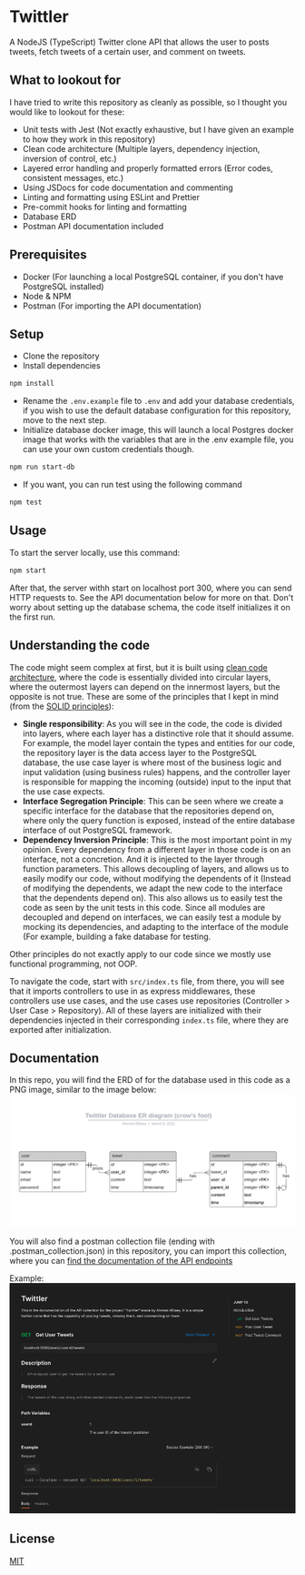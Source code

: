 # Twittler

A NodeJS (TypeScript) Twitter clone API that allows the user to posts tweets, fetch tweets of a certain user, and comment on tweets.

## What to lookout for

I have tried to write this repository as cleanly as possible, so I thought you would like to lookout for these:

- Unit tests with Jest (Not exactly exhaustive, but I have given an example to how they work in this repository)
- Clean code architecture (Multiple layers, dependency injection, inversion of control, etc.)
- Layered error handling and properly formatted errors (Error codes, consistent messages, etc.)
- Using JSDocs for code documentation and commenting
- Linting and formatting using ESLint and Prettier
- Pre-commit hooks for linting and formatting
- Database ERD
- Postman API documentation included

## Prerequisites

- Docker (For launching a local PostgreSQL container, if you don't have PostgreSQL installed)
- Node & NPM
- Postman (For importing the API documentation)

## Setup

- Clone the repository
- Install dependencies

```bash
npm install
```

- Rename the `.env.example` file to `.env` and add your database credentials, if you wish to use the default database configuration for this repository, move to the next step.
- Initialize database docker image, this will launch a local Postgres docker image that works with the variables that are in the .env example file, you can use your own custom credentials though.

```bash
npm run start-db
```

- If you want, you can run test using the following command

```bash
npm test
```

## Usage

To start the server locally, use this command:

```bash
npm start
```

After that, the server withh start on localhost port 300, where you can send HTTP requests to. See the API documentation below for more on that.
Don't worry about setting up the database schema, the code itself initializes it on the first run.

## Understanding the code

The code might seem complex at first, but it is built using [clean code architecture](https://blog.cleancoder.com/uncle-bob/2012/08/13/the-clean-architecture.html), where the code is essentially divided into circular layers, where the outermost layers can depend on the innermost layers, but the opposite is not true.
These are some of the principles that I kept in mind (from the [SOLID principles](https://www.digitalocean.com/community/conceptual_articles/s-o-l-i-d-the-first-five-principles-of-object-oriented-design)):

- **Single responsibility**: As you will see in the code, the code is divided into layers, where each layer has a distinctive role that it should assume. For example, the model layer contain the types and entities for our code, the repository layer is the data access layer to the PostgreSQL database, the use case layer is where most of the business logic and input validation (using business rules) happens, and the controller layer is responsible for mapping the incoming (outside) input to the input that the use case expects.
- **Interface Segregation Principle**: This can be seen where we create a specific interface for the database that the repositories depend on, where only the query function is exposed, instead of the entire database interface of out PostgreSQL framework.
- **Dependency Inversion Principle**: This is the most important point in my opinion. Every dependency from a different layer in those code is on an interface, not a concretion. And it is injected to the layer through function parameters. This allows decoupling of layers, and allows us to easily modify our code, without modifying the dependents of it (Instead of modifying the dependents, we adapt the new code to the interface that the dependents depend on). This also allows us to easily test the code as seen by the unit tests in this code. Since all modules are decoupled and depend on interfaces, we can easily test a module by mocking its dependencies, and adapting to the interface of the module (For example, building a fake database for testing.

Other principles do not exactly apply to our code since we mostly use functional programming, not OOP.

To navigate the code, start with `src/index.ts` file, from there, you will see that it imports controllers to use in as express middlewares, these controllers use use cases, and the use cases use repositories (Controller > User Case > Repository). All of these layers are initialized with their dependencies injected in their corresponding `index.ts` file, where they are exported after initialization.

## Documentation

In this repo, you will find the ERD of for the database used in this code as a PNG image, similar to the image below:
![ERD](./ERD.png)

You will also find a postman collection file (ending with .postman_collection.json) in this repository, you can import this collection, where you can [find the documentation of the API endpoints](https://learning.postman.com/docs/publishing-your-api/viewing-documentation/)

Example:
![Postman Docs Example](./postman-docs-example.png)

## License

[MIT](https://choosealicense.com/licenses/mit/)
